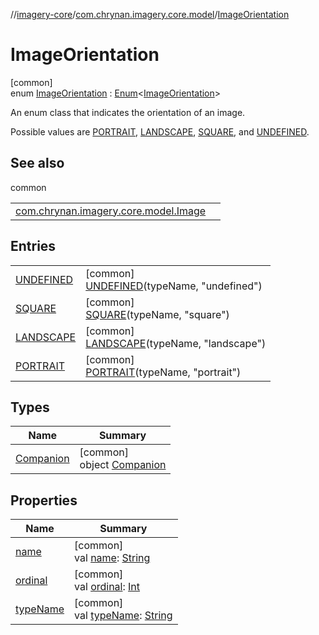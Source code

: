 //[imagery-core](../../../index.md)/[com.chrynan.imagery.core.model](../index.md)/[ImageOrientation](index.md)

# ImageOrientation

[common]\
enum [ImageOrientation](index.md) : [Enum](https://kotlinlang.org/api/latest/jvm/stdlib/kotlin/-enum/index.html)<[ImageOrientation](index.md)> 

An enum class that indicates the orientation of an image.

Possible values are [PORTRAIT](-p-o-r-t-r-a-i-t/index.md), [LANDSCAPE](-l-a-n-d-s-c-a-p-e/index.md), [SQUARE](-s-q-u-a-r-e/index.md), and [UNDEFINED](-u-n-d-e-f-i-n-e-d/index.md).

## See also

common

| | |
|---|---|
| [com.chrynan.imagery.core.model.Image](../-image/display-orientation.md) |  |

## Entries

| | |
|---|---|
| [UNDEFINED](-u-n-d-e-f-i-n-e-d/index.md) | [common]<br>[UNDEFINED](-u-n-d-e-f-i-n-e-d/index.md)(typeName, "undefined") |
| [SQUARE](-s-q-u-a-r-e/index.md) | [common]<br>[SQUARE](-s-q-u-a-r-e/index.md)(typeName, "square") |
| [LANDSCAPE](-l-a-n-d-s-c-a-p-e/index.md) | [common]<br>[LANDSCAPE](-l-a-n-d-s-c-a-p-e/index.md)(typeName, "landscape") |
| [PORTRAIT](-p-o-r-t-r-a-i-t/index.md) | [common]<br>[PORTRAIT](-p-o-r-t-r-a-i-t/index.md)(typeName, "portrait") |

## Types

| Name | Summary |
|---|---|
| [Companion](-companion/index.md) | [common]<br>object [Companion](-companion/index.md) |

## Properties

| Name | Summary |
|---|---|
| [name](index.md#840929013%2FProperties%2F42137572) | [common]<br>val [name](index.md#840929013%2FProperties%2F42137572): [String](https://kotlinlang.org/api/latest/jvm/stdlib/kotlin/-string/index.html) |
| [ordinal](index.md#-953681879%2FProperties%2F42137572) | [common]<br>val [ordinal](index.md#-953681879%2FProperties%2F42137572): [Int](https://kotlinlang.org/api/latest/jvm/stdlib/kotlin/-int/index.html) |
| [typeName](type-name.md) | [common]<br>val [typeName](type-name.md): [String](https://kotlinlang.org/api/latest/jvm/stdlib/kotlin/-string/index.html) |
